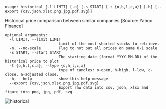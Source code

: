 ```
usage: historical [-l LIMIT] [-n] [-s START] [-t {o,h,l,c,a}] [-h] [--export {csv,json,xlsx,png,jpg,pdf,svg}]
```

Historical price comparison between similar companies [Source: Yahoo Finance]

```
optional arguments:
  -l LIMIT, --limit LIMIT
                        Limit of the most shorted stocks to retrieve.
  -n, --no-scale        Flag to not put all prices on same 0-1 scale
  -s START, --start START
                        The starting date (format YYYY-MM-DD) of the historical price to plot
  -t {o,h,l,c,a}, --type {o,h,l,c,a}
                        type of candles: o-open, h-high, l-low, c-close, a-adjusted close.
  -h, --help            show this help message
  --export {csv,json,xlsx,png,jpg,pdf,svg}
                        Export raw data into csv, json, xlsx and figure into png, jpg, pdf, svg
```

![historical](https://user-images.githubusercontent.com/46355364/153897343-65a26523-0fb1-4b92-8988-85eb84e92c33.png)
